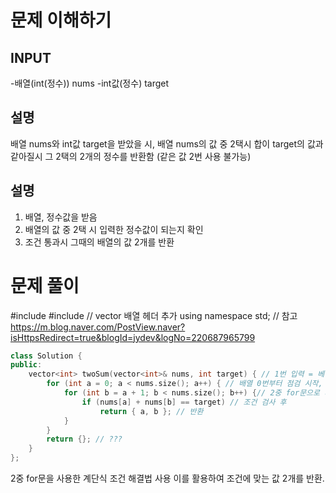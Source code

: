 # 문제 이해하기
## INPUT
  -배열(int(정수)) nums
  -int값(정수) target

## 설명
  배열 nums와 int값 target을 받았을 시, 배열 nums의 값 중 2택시 합이 target의 값과 같아질시 그 2택의 2개의 정수를 반환함
  (같은 값 2번 사용 불가능)

## 설명
  1. 배열, 정수값을 받음
  2. 배열의 값 중 2택 시 입력한 정수값이 되는지 확인
  3. 조건 통과시 그때의 배열의 값 2개를 반환
  
# 문제 풀이  
#include <iostream>
#include <vector> // vector 배열 헤더 추가
using namespace std;
// 참고 https://m.blog.naver.com/PostView.naver?isHttpsRedirect=true&blogId=jydev&logNo=220687965799

```C++
class Solution {
public:
    vector<int> twoSum(vector<int>& nums, int target) { // 1번 입력 = 베열, 2번 입력 = 기준값
        for (int a = 0; a < nums.size(); a++) { // 배열 0번부터 점검 시작, 배열 사이즈만큼 반복하며, 배열값을 늘려간다.
            for (int b = a + 1; b < nums.size(); b++) {// 2중 for문으로 계단식 점검 실행 => 1.1 1.2 1.3 -> 2.3 2.4 .......
                if (nums[a] + nums[b] == target) // 조건 검사 후
                    return { a, b }; // 반환
            }
        }
        return {}; // ???
    }
};
```

2중 for문을 사용한 계단식 조건 해결법 사용
이를 활용하여 조건에 맞는 값 2개를 반환.

